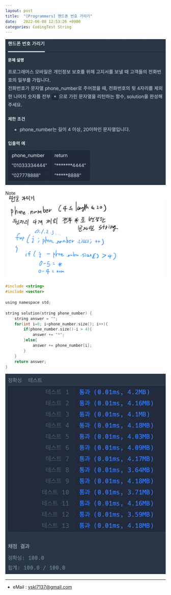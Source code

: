 ```yaml
---
layout: post
title:  "[Programmers] 핸드폰 번호 가리기"
date:   2022-06-08 12:53:26 +0900
categories: CodingTest String
---
```


![Scr2](/img/220608/220608_3Scr2.png)

Note <br>
![noteImg](/img/220608/220608_3.PNG)


~~~ c
#include <string>
#include <vector>

using namespace std;

string solution(string phone_number) {
    string answer = "";
    for(int i=0; i<phone_number.size(); i++){
        if(phone_number.size()-i > 4){
            answer += "*";
        }else{
            answer += phone_number[i];
        }
    }
    return answer;
}
~~~

![Scr1](/img/220608/220608_3Scr1.png)

***
* eMail : <yskl7137@gmail.com>
